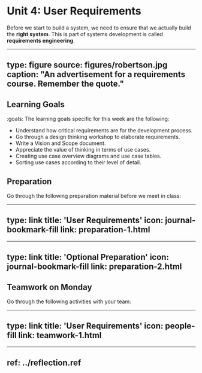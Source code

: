 # Unit 4: User Requirements

Before we start to build a system, we need to ensure that we actually build the **right system**. 
This is part of systems development is called **requirements engineering**.


---
type: figure
source: figures/robertson.jpg
caption:
  "An advertisement for a requirements course. Remember the quote."
--- 


## Learning Goals

:goals: The learning goals specific for this week are the following:

- Understand how critical requirements are for the development process.
- Go through a design thinking workshop to elaborate requirements.
- Write a Vision and Scope document.
- Appreciate the value of thinking in terms of use cases.
- Creating use case overview diagrams and use case tables.
- Sorting use cases according to their level of detail.


## Preparation

Go through the following preparation material before we meet in class:


---
type: link
title: 'User Requirements'
icon: journal-bookmark-fill
link: preparation-1.html
---


---
type: link
title: 'Optional Preparation'
icon: journal-bookmark-fill
link: preparation-2.html
---


## Teamwork on Monday

Go through the following activities with your team:


---
type: link
title: 'User Requirements'
icon: people-fill
link: teamwork-1.html
---


---
ref: ../reflection.ref
---
